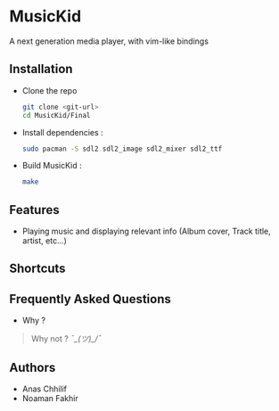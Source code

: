 # MusicKid
A next generation media player, with vim-like bindings
## Installation

* Clone the repo
    ```sh
    git clone <git-url>
    cd MusicKid/Final
   ```
* Install dependencies :
    ```sh
    sudo pacman -S sdl2 sdl2_image sdl2_mixer sdl2_ttf
	```
* Build MusicKid :
    ```sh
    make
    ```
## Features
* Playing music and displaying relevant info (Album cover, Track title, artist, etc...)

## Shortcuts

## Frequently Asked Questions
* Why ?
>Why not ? *¯\_(ツ)_/¯*

## Authors
* Anas Chhilif
* Noaman Fakhir
